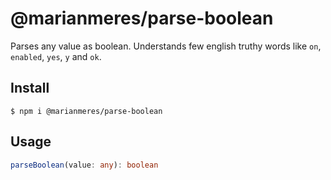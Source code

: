 # @marianmeres/parse-boolean

Parses any value as boolean. Understands few english truthy words like
`on`, `enabled`, `yes`, `y` and `ok`.

## Install
```shell
$ npm i @marianmeres/parse-boolean
```

## Usage
```typescript
parseBoolean(value: any): boolean
```
